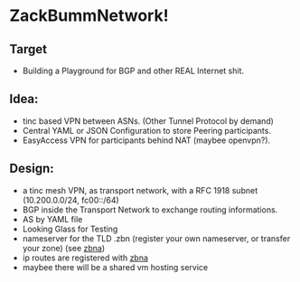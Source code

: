 # ZackBummNetwork!

## Target
- Building a Playground for BGP and other REAL Internet shit.

## Idea:
- tinc based VPN between ASNs. (Other Tunnel Protocol by demand)
- Central YAML or JSON Configuration to store Peering participants. 
- EasyAccess VPN for participants behind NAT (maybee openvpn?).

## Design:
- a tinc mesh VPN, as transport network, with a RFC 1918 subnet (10.200.0.0/24, fc00::/64)
- BGP inside the Transport Network to exchange routing informations.
- AS by YAML file
- Looking Glass for Testing
- nameserver for the TLD .zbn (register your own nameserver, or transfer your zone) (see [zbna](zbna/readme.md))
- ip routes are registered with [zbna](zbna/readme.md)
- maybee there will be a shared vm hosting service
